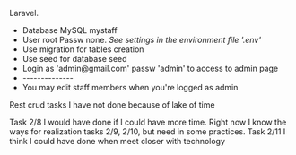 <p>Laravel.</p>
<ul>
    <li>Database MySQL mystaff</li>
    <li>User root Passw none. <i>See settings in the environment file '.env' </i></li>
    <li>Use migration for tables creation</li>
    <li>Use seed for database seed</li>
    <li>Login as 'admin@gmail.com' passw 'admin' to access to admin page</li>
    <li>--------------</li>
    <li>You may edit staff members when you're logged as admin</li>
</ul>
<p>Rest crud tasks I have not done because of lake of time</p>
<p>Task 2/8 I would have done if I could have more time. Right now I know the ways for realization tasks 2/9, 2/10, but need in some practices. Task 2/11 I think I could have done when meet closer with technology</p>


